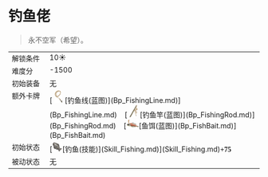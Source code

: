 # 钓鱼佬  
> 永不空军（希望）。  
  
<style>
        .table4938 th,td{
            text-align:left;
            vertical-align:top;
        }
        </style><table class="table table-bordered table4938" data-toggle="table"  data-show-header="false"><thead style="display:none"><tr ><th  style="width:15%;"  >名称</th><th  style=""  >值</th></tr></thead><tr ><td  style="width:15%;"  >解锁条件</td><td  style=""  >10☀️</td></tr><tr ><td  style="width:15%;"  >难度分</td><td  style=""  >-1500</td></tr><tr ><td  style="width:15%;"  >初始装备</td><td  style=""  >无</td></tr><tr ><td  style="width:15%;"  >额外卡牌</td><td  style=""  >[<div style="width:25px;display:inline-block;text-align:center"><img decoding="async" src="../wiki/Sprite/FishingLineRustic.png" href="a.md" style="max-width:25px;max-height:25px;"></div>[钓鱼线(蓝图)](Bp_FishingLine.md)](Bp_FishingLine.md)&nbsp;&nbsp;&nbsp;&nbsp;[<div style="width:25px;display:inline-block;text-align:center"><img decoding="async" src="../wiki/Sprite/FishingRod.png" href="a.md" style="max-width:25px;max-height:25px;"></div>[钓鱼竿(蓝图)](Bp_FishingRod.md)](Bp_FishingRod.md)&nbsp;&nbsp;&nbsp;&nbsp;[<div style="width:25px;display:inline-block;text-align:center"><img decoding="async" src="../wiki/Sprite/FishBait.png" href="a.md" style="max-width:25px;max-height:25px;"></div>[鱼饵(蓝图)](Bp_FishBait.md)](Bp_FishBait.md)</td></tr><tr ><td  style="width:15%;"  >初始状态</td><td  style=""  >[<div style="width:20px;display:inline-block;text-align:center"><img decoding="async" src="../wiki/Sprite/SaturationFish.png" href="a.md" style="max-width:20px;max-height:20px;"></div>[钓鱼(技能)](Skill_Fishing.md)](Skill_Fishing.md)<span style="font-family:ui-monospace"><b>+75</b></span></td></tr><tr ><td  style="width:15%;"  >被动状态</td><td  style=""  >无</td></tr></tbody></table>  
  


<script>document.title="钓鱼佬 - 卡牌生存百科 Card Survival Wiki";</script>
